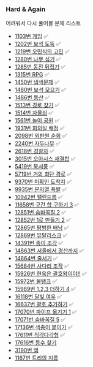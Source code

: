 ### Hard & Again

어려워서 다시 풀어볼 문제 리스트

- [1103번 게임](https://www.acmicpc.net/problem/1103) ✅
- [1202번 보석 도둑](https://www.acmicpc.net/problem/1202) ✅
- [1219번 오민식의 고민](https://www.acmicpc.net/problem/1219) ✅
- [1280번 나무 심기](https://www.acmicpc.net/problem/1280) ✅
- [1285번 동전 뒤집기](https://www.acmicpc.net/problem/1285) ✅
- [1315번 RPG](https://www.acmicpc.net/problem/1315) ✅
- [1450번 냅색문제](https://www.acmicpc.net/problem/1450) ✅
- [1480번 보석 모으기](https://www.acmicpc.net/problem/1480) ✅
- [1486번 등산](https://www.acmicpc.net/problem/1486) ✅
- [1513번 경로 찾기](https://www.acmicpc.net/problem/1513) ✅
- [1514번 자물쇠](https://www.acmicpc.net/problem/1514) ✅
- [1561번 놀이 공원](https://www.acmicpc.net/problem/1561) ✅
- [1931번 회의실 배정](https://www.acmicpc.net/problem/1931) ✅
- [2098번 외판원 순회](https://www.acmicpc.net/problem/2098) ✅
- [2240번 자두나무](https://www.acmicpc.net/problem/2240) ✅
- [2618번 경찰차](https://www.acmicpc.net/problem/2618) ✅
- [3015번 오아시스 재결합](https://www.acmicpc.net/problem/3015) ✅
- [5419번 북서풍](https://www.acmicpc.net/problem/5419) ✅
- [5719번 거의 최단 경로](https://www.acmicpc.net/problem/5719) ✅
- [9370번 미확인 도착지](https://www.acmicpc.net/problem/9370) ✅
- [9935번 문자열 폭발](https://www.acmicpc.net/problem/9935) ✅
- [10942번 팰린드롬](https://www.acmicpc.net/problem/10942) ✅
- [11658번 구간 합 구하기 3](https://www.acmicpc.net/problem/11658) ✅
- [12851번 숨바꼭질 2](https://www.acmicpc.net/problem/12851) ✅
- [12852번 1로 만들기 2](https://www.acmicpc.net/problem/12852) ✅
- [12865번 평범한 배낭](https://www.acmicpc.net/problem/12865) ✅
- [12869번 뮤탈리스크](https://www.acmicpc.net/problem/12869) ✅
- [14391번 종이 조각](https://www.acmicpc.net/problem/14391) ✅
- [14863번 서울에서 경산까지](https://www.acmicpc.net/problem/14863) ✅
- [14864번 줄서기](https://www.acmicpc.net/problem/14864) ✅
- [15684번 사다리 조작](https://www.acmicpc.net/problem/15684) ✅
- [15926번 현욱은 괄호왕이야!!](https://www.acmicpc.net/problem/15926) ✅
- [15972번 물탱크](https://www.acmicpc.net/problem/15972) ✅
- [15989번 1,2,3 더하기 4](https://www.acmicpc.net/problem/15989) ✅
- [16118번 달빛 여우](https://www.acmicpc.net/problem/16118) ✅
- [16637번 괄호 추가하기](https://www.acmicpc.net/problem/16637) ✅
- [17070번 파이프 옮기기 1](https://www.acmicpc.net/problem/17070) ✅
- [17071번 숨바꼭질 5](https://www.acmicpc.net/problem/17071) ✅
- [17136번 색종이 붙이기](https://www.acmicpc.net/problem/17136) ✅
- [17611번 직각다각형](https://www.acmicpc.net/problem/17611) ✅
- [17616번 등수 찾기](https://www.acmicpc.net/problem/17616)
- [3190번 뱀](https://www.acmicpc.net/problem/3190)
- [1167번 트리의 지름](https://www.acmicpc.net/problem/1167)
